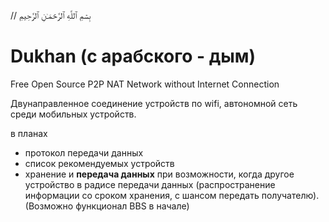 // بِسۡمِ ٱللَّهِ ٱلرَّحۡمَـٰنِ ٱلرَّحِيمِ‎

#  Dukhan (с арабского - дым)
Free Open Source P2P NAT Network without Internet Connection

Двунаправленное соединение устройств по wifi, автономной сеть среди мобильных устройств.

в планах
- протокол передачи данных
- список рекомендуемых устройств
- хранение и **передача данных** при возможности, когда другое устройство в радисе передачи данных (распространение информации со сроком хранения, с шансом передать получателю). (Возможно функционал BBS в начале)
